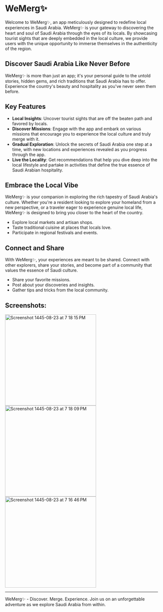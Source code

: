 # WeMerg✨

Welcome to WeMerg✨, an app meticulously designed to redefine local experiences in Saudi Arabia. WeMerg✨ is your gateway to discovering the heart and soul of Saudi Arabia through the eyes of its locals. By showcasing tourist sights that are deeply embedded in the local culture, we provide users with the unique opportunity to immerse themselves in the authenticity of the region.

## Discover Saudi Arabia Like Never Before

WeMerg✨ is more than just an app; it's your personal guide to the untold stories, hidden gems, and rich traditions that Saudi Arabia has to offer. Experience the country's beauty and hospitality as you've never seen them before.

## Key Features

- **Local Insights**: Uncover tourist sights that are off the beaten path and favored by locals.
- **Discover Missions**: Engage with the app and embark on various missions that encourage you to experience the local culture and truly merge with it.
- **Gradual Exploration**: Unlock the secrets of Saudi Arabia one step at a time, with new locations and experiences revealed as you progress through the app.
- **Live the Locality**: Get recommendations that help you dive deep into the local lifestyle and partake in activities that define the true essence of Saudi Arabian hospitality.

## Embrace the Local Vibe

WeMerg✨ is your companion in exploring the rich tapestry of Saudi Arabia's culture. Whether you're a resident looking to explore your homeland from a new perspective, or a traveler eager to experience genuine local life, WeMerg✨ is designed to bring you closer to the heart of the country.

- Explore local markets and artisan shops.
- Taste traditional cuisine at places that locals love.
- Participate in regional festivals and events.

## Connect and Share

With WeMerg✨, your experiences are meant to be shared. Connect with other explorers, share your stories, and become part of a community that values the essence of Saudi culture.

- Share your favorite missions.
- Post about your discoveries and insights.
- Gather tips and tricks from the local community.

## Screenshots:
<img width="300" alt="Screenshot 1445-08-23 at 7 18 15 PM" src="https://github.com/Afrah-saleh/Saudi_Tourism/assets/62013951/b145d602-487c-4f33-a634-248fd561070b">

<img width="300" alt="Screenshot 1445-08-23 at 7 18 09 PM" src="https://github.com/Afrah-saleh/Saudi_Tourism/assets/62013951/e674e77a-1115-407e-a5cc-5e7d3dc7233a">

<img width="300" alt="Screenshot 1445-08-23 at 7 16 46 PM" src="https://github.com/Afrah-saleh/Saudi_Tourism/assets/62013951/64d5ca76-9b97-440b-bd87-a9b2aef26053">


---

WeMerg✨ - Discover. Merge. Experience. Join us on an unforgettable adventure as we explore Saudi Arabia from within.
```
